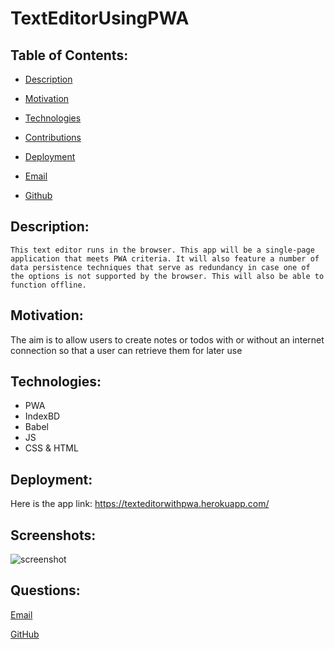 # TextEditorUsingPWA


  ## Table of Contents:

  * [Description](#Description)

  * [Motivation](#Motivation)

  * [Technologies](#Technologies)

  * [Contributions](#Contributions)

  * [Deployment](#Deployment)

  * [Email](#Questions)

  * [Github](#Questions)

  ## Description: 
    This text editor runs in the browser. This app will be a single-page application that meets PWA criteria. It will also feature a number of data persistence techniques that serve as redundancy in case one of the options is not supported by the browser. This will also be able to function offline.

  ## Motivation: 
  The aim is to allow users to create notes or todos with or without an internet connection so that a user can retrieve them for later use
  
  ## Technologies: 
  * PWA
  * IndexBD
  * Babel
  * JS
  * CSS & HTML


  ## Deployment:
  
  Here is the app link: https://texteditorwithpwa.herokuapp.com/
 
  

  ## Screenshots: 
  ![screenshot](https://user-images.githubusercontent.com/101678295/190491957-362ca3c1-5237-4399-b7a6-c1e6f66a6b97.png)


  

  ## Questions:

  [Email](mailto:jvelez117@gmail.com)

  [GitHub](https://github.com/JVelezFD)

